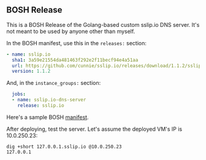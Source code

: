 ## BOSH Release

This is a BOSH Release of the Golang-based custom sslip.io DNS server. It's not meant to be used by anyone other than myself.

In the BOSH manifest, use this in the `releases:` section:
```yaml
- name: sslip.io
  sha1: 3a59e21554da481463f292e2f11becf94e4a51aa
  url: https://github.com/cunnie/sslip.io/releases/download/1.1.2/sslip.io-release-1.1.2.tgz
  version: 1.1.2
```
And, in the `instance_groups:` section:
```yaml
  jobs:
  - name: sslip.io-dns-server
    release: sslip.io
```
Here's a sample BOSH [manifest](https://github.com/cunnie/deployments/blob/ee993025de99cb245b0042c32b672633c4316fcf/sslip.io-dns-server.yml).

After deploying, test the server. Let's assume the deployed VM's IP is 10.0.250.23:
```
dig +short 127.0.0.1.sslip.io @10.0.250.23
127.0.0.1
```

